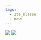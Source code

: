 ```yaml
---
tags:
  - 2te_Klasse
  - nawi
---
```

![](nawi%20test%20halbleiterkram.excalidraw.svg)
![](test%202%20nicht%20halleiter%20zeugs.excalidraw.svg)